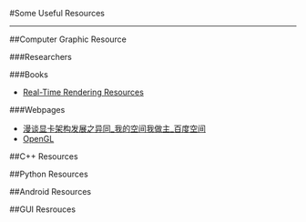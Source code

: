 #Some Useful Resources

----

##Computer Graphic Resource

###Researchers

###Books
- [Real-Time Rendering Resources](http://www.realtimerendering.com/)

###Webpages
- [漫谈显卡架构发展之异同\_我的空间我做主\_百度空间](http://hi.baidu.com/zhw1991/item/2c6799f902de88683d148507)
- [OpenGL](http://www.songho.ca/opengl/index.html)

##C++ Resources

##Python Resources

##Android Resources

##GUI Resrouces
